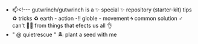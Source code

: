 - 📫<!---
gutwrinch/gutwrinch is a ✨ special ✨ repository
(starter-kit) tips ♻️ tricks ♻️ earth - action
-!! globle - movement 🌀 common solution
♂️ can't 🏃‍♂️ from things that efects us all 👌
- " @ quietrescue " 🏝️  plant a seed with me  
